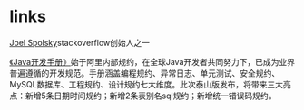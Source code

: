 # links

[Joel Spolsky](https://www.joelonsoftware.com/)stackoverflow创始人之一

[《Java开发手册》](https://developer.aliyun.com/topic/java2020?utm_content=g_1000113424)始于阿里内部规约，在全球Java开发者共同努力下，已成为业界普遍遵循的开发规范。手册涵盖编程规约、异常日志、单元测试、安全规约、MySQL数据库、工程规约、设计规约七大维度。此次泰山版发布，将带来三大亮点：新增5条日期时间规约；新增2条表别名sql规约；新增统一错误码规约。

